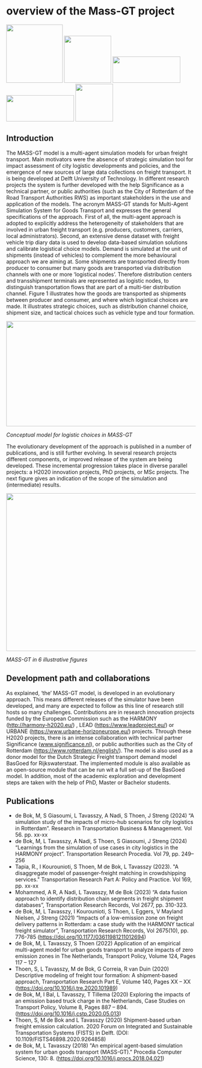 # overview of the Mass-GT project
<p align="left">
  <img src="https://user-images.githubusercontent.com/81620383/186445600-255ebfc9-bc95-4d09-9bbb-600c4fa82638.png" width="150" height="155">
  <img src="https://user-images.githubusercontent.com/81620383/186445620-0eea8abf-66d1-4cc9-91be-b73295bc125d.png" width="125" height="125">
  <img src="https://user-images.githubusercontent.com/81620383/186445650-85d43d7c-c68c-4c28-9f9b-589508066932.jpg" width="180" height="70">
  <img src="https://user-images.githubusercontent.com/81620383/186445682-0bc6ec78-ac03-4680-be8e-c802a34cbfe2.png" width="180" height="70">
  <img src="https://user-images.githubusercontent.com/81620383/186445701-7d7720df-76f3-4680-8e8a-378d24b79092.png" width="100" height="100">
</p>

## Introduction

The MASS-GT model is a multi-agent simulation models for urban freight transport. Main motivators were the absence of strategic simulation tool for impact assessment of city logistic developments and policies, and the emergence of new sources of large data collections on freight transport.
It is being developed at Delft University of Technology. In different research projects the system is further developed with the help Significance as a technical partner, or public authorities (such as the City of Rotterdam of the Road Transport Authorities RWS) as important stakeholders in the use and application of the models.
The acronym MASS-GT stands for Multi-Agent Simulation System for Goods Transport and expresses the general specifications of the approach. First of all, the multi-agent approach is adopted to explicitly address the heterogeneity of stakeholders that are involved in urban freight transport (e.g. producers, customers, carriers, local administrators). Second, an extensive dense dataset with freight vehicle trip diary data is used to develop data-based simulation solutions and calibrate logistical choice models. Demand is simulated at the unit of shipments (instead of vehicles) to complement the more behavioural approach we are aiming at. Some shipments are transported directly from producer to consumer but many goods are transported via distribution channels with one or more ‘logistical nodes’. Therefore distribution centers and transshipment terminals are represented as logistic nodes, to distinguish transportation flows that are part of a multi-tier distribution channel. Figure 1 illustrates how the goods are transported as shipments between producer and consumer, and where which logistical choices are made. It illustrates strategic choices, such as distribution channel choice, shipment size, and tactical choices such as vehicle type and tour formation. 
 
<img src="https://user-images.githubusercontent.com/81620383/186440192-8ab2b276-8fb5-4a2a-8815-5dbf92aeed1a.png" width="648" height="280">

*Conceptual model for logistic choices in MASS-GT*

The evolutionary development of the approach is published in a number of publications, and is still further evolving. In several research projects different components, or improved release of the system are being developed. These incremental progression takes place in diverse parallel projects: a H2020 innovation projects, PhD projects, or MSc projects.
The next figure gives an indication of the scope of the simulation and (intermediate) results.

<img src="https://user-images.githubusercontent.com/81620383/186440052-6348882d-7eb2-4897-a229-f78d031e220b.jpg" width="648" height="420">

*MASS-GT in 6 illustrative figures*


## Development path and collaborations
As explained, ‘the’ MASS-GT model, is developed in an evolutionary approach. This means different releases of the simulator have been developed, and many are expected to follow as this line of research still hosts so many challenges. 
Contributions are in research innovation projects funded by the European Commission such as the HARMONY (http://harmony-h2020.eu/) , LEAD (https://www.leadproject.eu/) or URBANE (https://www.urbane-horizoneurope.eu/) projects. Through these H2020 projects, there is an intense collaboration with technical partner Significance (www.significance.nl), or public authorities such as the City of Rotterdam (https://www.rotterdam.nl/english/).
The model is also used as a donor model for the Dutch Strategic Freight transport demand model BasGoed for Rijkswaterstaat. The implemented module is also available as an open-source module that can be run wit a full set-up of the BasGoed model.
In addition, most of the academic exploration and development steps are taken with the help of PhD, Master or Bachelor students.

## Publications
- de Bok, M, S Giasoumi, L Tavasszy, A Nadi, S Thoen, J Streng (2024) “A simulation study of the impacts of micro-hub scenarios for city logistics in Rotterdam”. Research in Transportation Business & Management. Vol 56. pp. xx-xx
- de Bok, M, L Tavasszy, A Nadi, S Thoen, S Giasoumi, J Streng (2024) “Learnings from the simulation of use cases in city logistics in the HARMONY project”. Transportation Research Procedia. Vol 79, pp. 249–256
- Tapia, R., I Kourounioti, S Thoen, M de Bok, L Tavasszy (2023). "A disaggregate model of passenger-freight matching in crowdshipping services." Transportation Research Part A: Policy and Practice. Vol 169, pp. xx-xx 
- Mohammed, A R, A Nadi, L Tavasszy, M de Bok (2023) “A data fusion approach to identify distribution chain segments in freight shipment databases”, Transportation Research Records, Vol 2677, pp. 310-323.
- de Bok, M, L Tavasszy, I Kourounioti, S Thoen, L Eggers, V Mayland Nielsen, J Streng (2021) “Impacts of a low-emission zone on freight delivery patterns in Rotterdam: a case study with the HARMONY tactical freight simulator”, Transportation Research Records, Vol 2675(10), pp. 776-785 (https://doi.org/10.1177/03611981211012694)
- de Bok, M, L Tavasszy, S Thoen (2022) Application of an empirical multi-agent model for urban goods transport to analyze impacts of zero emission zones in The Netherlands, Transport Policy, Volume 124, Pages 117 – 127
- Thoen, S, L Tavasszy, M de Bok, G Correia, R van Duin (2020) Descriptive modeling of freight tour formation: A shipment-based approach, Transportation Research Part E, Volume 140, Pages XX – XX (https://doi.org/10.1016/j.tre.2020.101989)
- de Bok, M, I Bal, L Tavasszy, T Tillema (2020) Exploring the impacts of an emission based truck charge in the Netherlands, Case Studies on Transport Policy, Volume 8, Pages 887 – 894. (https://doi.org/10.1016/j.cstp.2020.05.013)
- Thoen, S, M de Bok and L Tavasszy (2020) Shipment-based urban freight emission calculation. 2020 Forum on Integrated and Sustainable Transportation Systems (FISTS) in Delft. (DOI: 10.1109/FISTS46898.2020.9264858)
- de Bok, M, L Tavasszy (2018) "An empirical agent-based simulation system for urban goods transport (MASS-GT)." Procedia Computer Science, 130: 8. (https://doi.org/10.1016/j.procs.2018.04.021)


